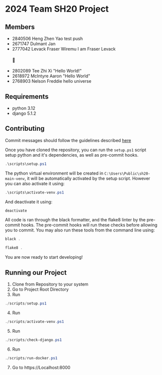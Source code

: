 # 2024 Team SH20 Project

## Members

- 2840506 Heng Zhen Yao test push
- 2671747 Dulmant Jan
- 2777042 Levack Fraser Wiremu I am Fraser Levack <h4> 🦈 </h4>
- 2802089 Tee Zhi Xi "Hello World!"
- 2618972 McIntyre Aaron "Hello World"
- 2768903 Nelson Freddie hello universe

## Requirements

- python 3.12
- django 5.1.2

## Contributing

Commit messages should follow the guidelines described [here](https://gist.github.com/joshbuchea/6f47e86d2510bce28f8e7f42ae84c716)

Once you have cloned the repository, you can run the `setup.ps1` script setup python and it's dependencies, as well as pre-commit hooks.

```powershell
.\scripts\setup.ps1
```

The python virtual environment will be created in `C:\Users\Public\sh20-main-venv`, it will be automatically activated by the setup script. However you can also activate it using:

```powershell
.\scripts\activate-venv.ps1
```

And deactivate it using:

```powershell
deactivate
```

All code is ran through the black formatter, and the flake8 linter by the pre-commit hooks. The pre-commit hooks will run these checks before allowing you to commit. You may also run these tools from the command line using:

```powershell
black .
```

```powershell
flake8 .
```

You are now ready to start developing!

## Running our Project

1. Clone from Repository to your system
2. Go to Project Root Directory
3. Run
```powershell
./scripts/setup.ps1
```
4. Run
```powershell
./scripts/activate-venv.ps1
```
5. Run
```powershell
./scripts/check-django.ps1
```
6. Run
```powershell
./scripts/run-docker.ps1
```
7. Go to https://Localhost:8000
